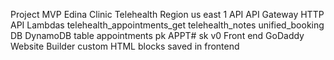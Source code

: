 Project MVP Edina Clinic Telehealth
Region us east 1
API API Gateway HTTP API
Lambdas telehealth_appointments_get telehealth_notes unified_booking
DB DynamoDB table appointments pk APPT#<id> sk v0
Front end GoDaddy Website Builder custom HTML blocks saved in frontend
